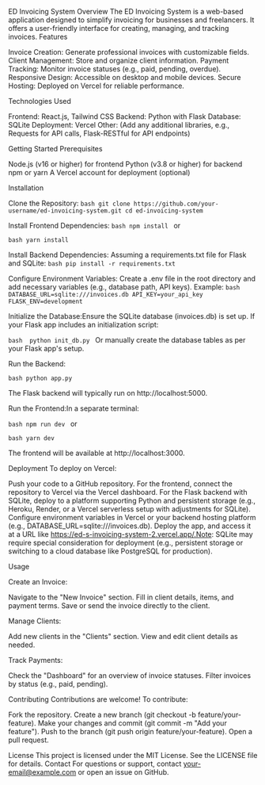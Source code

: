 ED Invoicing System
Overview
The ED Invoicing System is a web-based application designed to simplify invoicing for businesses and freelancers. It offers a user-friendly interface for creating, managing, and tracking invoices.
Features

Invoice Creation: Generate professional invoices with customizable fields.
Client Management: Store and organize client information.
Payment Tracking: Monitor invoice statuses (e.g., paid, pending, overdue).
Responsive Design: Accessible on desktop and mobile devices.
Secure Hosting: Deployed on Vercel for reliable performance.

Technologies Used

Frontend: React.js, Tailwind CSS
Backend: Python with Flask
Database: SQLite
Deployment: Vercel
Other: (Add any additional libraries, e.g., Requests for API calls, Flask-RESTful for API endpoints)

Getting Started
Prerequisites

Node.js (v16 or higher) for frontend
Python (v3.8 or higher) for backend
npm or yarn
A Vercel account for deployment (optional)

Installation

Clone the Repository:
``bash
git clone https://github.com/your-username/ed-invoicing-system.git
cd ed-invoicing-system
``

Install Frontend Dependencies:
``bash
npm install
``
or

``bash
yarn install
``

Install Backend Dependencies: Assuming a requirements.txt file for Flask and SQLite:
``bash
pip install -r requirements.txt
``

Configure Environment Variables: Create a .env file in the root directory and add necessary variables (e.g., database path, API keys). Example:
``bash
DATABASE_URL=sqlite:///invoices.db
API_KEY=your_api_key
FLASK_ENV=development
``

Initialize the Database:Ensure the SQLite database (invoices.db) is set up. If your Flask app includes an initialization script:

``bash 
python init_db.py
``
Or manually create the database tables as per your Flask app's setup.

Run the Backend:

``bash
python app.py
``

The Flask backend will typically run on http://localhost:5000.

Run the Frontend:In a separate terminal:

``bash
npm run dev
``
or

``bash
yarn dev
``

The frontend will be available at http://localhost:3000.


Deployment
To deploy on Vercel:

Push your code to a GitHub repository.
For the frontend, connect the repository to Vercel via the Vercel dashboard.
For the Flask backend with SQLite, deploy to a platform supporting Python and persistent storage (e.g., Heroku, Render, or a Vercel serverless setup with adjustments for SQLite).
Configure environment variables in Vercel or your backend hosting platform (e.g., DATABASE_URL=sqlite:///invoices.db).
Deploy the app, and access it at a URL like https://ed-s-invoicing-system-2.vercel.app/.Note: SQLite may require special consideration for deployment (e.g., persistent storage or switching to a cloud database like PostgreSQL for production).

Usage

Create an Invoice:

Navigate to the "New Invoice" section.
Fill in client details, items, and payment terms.
Save or send the invoice directly to the client.


Manage Clients:

Add new clients in the "Clients" section.
View and edit client details as needed.


Track Payments:

Check the "Dashboard" for an overview of invoice statuses.
Filter invoices by status (e.g., paid, pending).



Contributing
Contributions are welcome! To contribute:

Fork the repository.
Create a new branch (git checkout -b feature/your-feature).
Make your changes and commit (git commit -m "Add your feature").
Push to the branch (git push origin feature/your-feature).
Open a pull request.

License
This project is licensed under the MIT License. See the LICENSE file for details.
Contact
For questions or support, contact your-email@example.com or open an issue on GitHub.
